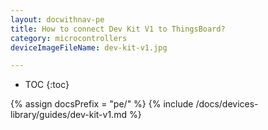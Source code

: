 ```yaml
---
layout: docwithnav-pe
title: How to connect Dev Kit V1 to ThingsBoard?
category: microcontrollers
deviceImageFileName: dev-kit-v1.jpg

---
```


* TOC
{:toc}

{% assign docsPrefix = "pe/" %}
{% include /docs/devices-library/guides/dev-kit-v1.md %}
